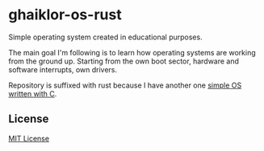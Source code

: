 # ghaiklor-os-rust

Simple operating system created in educational purposes.

The main goal I'm following is to learn how operating systems are working from the ground up.
Starting from the own boot sector, hardware and software interrupts, own drivers.

Repository is suffixed with rust because I have another one [simple OS written with C](https://github.com/ghaiklor/ghaiklor-os-gcc).

## License

[MIT License](./LICENSE)
